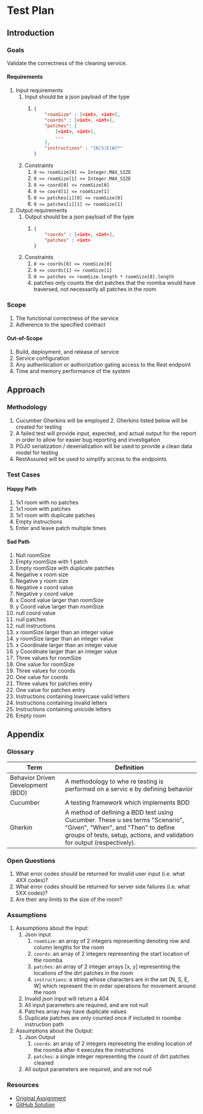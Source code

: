 # Test Plan

## Introduction

### Goals

Validate the correctness of the cleaning service.

#### Requirements

1. Input requirements
    1. Input should be a json payload of the type
        1. ```JSON
           {
               "roomSize" : [<int>, <int>],
               "coords" : [<int>, <int>],
               "patches": [
                   [<int>, <int>],
                   ...
               ],
               "instructions" : "[N|S|E|W]*"
           }
           ```
    2. Constraints
        1. `0 <= roomSize[0] <= Integer.MAX_SIZE`
        2. `0 <= roomSize[1] <= Integer.MAX_SIZE`
        3. `0 <= coord[0] <= roomSize[0]`
        4. `0 <= coord[1] <= roomSize[1]`
        5. `0 <= patches[i][0] <= roomSize[0]`
        6. `0 <= patches[i][1] <= roomSize[1]`
2. Output requirements
    1. Output should be a json payload of the type
        1. ```JSON
           {
               "coords" : [<int>, <int>],
               "patches" : <int>
           }
           ```
    2. Constraints
        1. `0 <= coords[0] <= roomSize[0]`
        2. `0 <= coords[1] <= roomSize[1]`
        3. `0 <= patches <= roomSize.length * roomSize[0].length`
        4. patches only counts the dirt patches that the roomba would have traversed, not necessarily all patches in the
           room

### Scope

1. The functional correctness of the service
2. Adherence to the specified contract

#### Out-of-Scope

1. Build, deployment, and release of service
2. Service configuration
3. Any authentication or authorization gating access to the Rest endpoint
4. Time and memory performance of the system

## Approach

### Methodology

1. Cucumber Gherkins will be employed
    2. Gherkins listed below will be created for testing
2. A failed test will provide input, expected, and actual output for the report in order to allow for easier bug
   reporting and investigation
3. POJO serialization / deserialization will be used to provide a clean data model for testing
4. RestAssured will be used to simplify access to the endpoints

### Test Cases

#### Happy Path

1. 1x1 room with no patches
2. 1x1 room with patches
3. 1x1 room with duplicate patches
4. Empty instructions
5. Enter and leave patch multiple times

#### Sad Path

1. Null roomSize
2. Empty roomSize with 1 patch
3. Empty roomSize with duplicate patches
4. Negative x room size
5. Negative y room size
6. Negative x coord value
7. Negative y coord value
8. x Coord value larger than roomSize
9. y Coord value larger than roomSize
10. null coord value
11. null patches
12. null instructions
13. x roomSize larger than an integer value
14. y roomSize larger than an integer value
15. x Coordinate larger than an integer value
16. y Coordinate larger than an integer value
17. Three values for roomSize
18. One value for roomSize
19. Three values for coords
20. One value for coords
21. Three values for patches entry
22. One value for patches entry
23. Instructions containing lowercase valid letters
24. Instructions containing invalid letters
25. Instructions containing unicode letters
26. Empty room

## Appendix

### Glossary

| Term                              | Definition                                                                                                                                                                                      |
|-----------------------------------|-------------------------------------------------------------------------------------------------------------------------------------------------------------------------------------------------|
| Behavior Driven Development (BDD) | A methodology to whe re testing is performed on a servic e by defining behavior                                                                                                                 |
| Cucumber                          | A testing framework  which implements BDD                                                                                                                                                       |
| Gherkin                           | A method of defining a BDD test using Cucumber. These u  ses terms "Scenario", "Given", "When", and "Then" to define groups of tests, setup, actions, and validation for output (respectively). |

### Open Questions

1. What error codes should be returned for invalid user input (i.e. what 4XX codes)?
2. What error codes should be returned for server side failures (i.e. what 5XX codes)?
3. Are their any limits to the size of the room?

### Assumptions

1. Assumptions about the Input:
    1. Json input
        1. `roomSize`: an array of 2 integers representing denoting row and column lengths for the room
        2. `coords`: an array of 2 integers representing the start location of the roomba
        3. `patches`: an array of 2 integer arrays [x, y] representing the locations of the dirt patches in the room
        4. `instructions`: a string whose characters are in the set [N, S, E, W] which represent the in order operations
           for movement around the room
    2. Invalid json input will return a 404
    3. All input parameters are required, and are not null
    4. Patches array may have duplicate values
    5. Duplicate patches are only counted once if included in roomba instruction path
2. Assumptions about the Output:
    1. Json Output
        1. `coords`: an array of 2 integers represeting the ending location of the roomba after it executes the
           instructions
        2. `patches`: a single integer representing the count of dirt patches cleaned
    2. All output parameters are required, and are not null

### Resources

- [Original Assignment](https://bitbucket.org/platformscience/pltsci-sdet-assignment/src/main/)
- [GitHub Solution](https://github.com/csschmid/pltsci-sdet-test-suite/tree/main)
